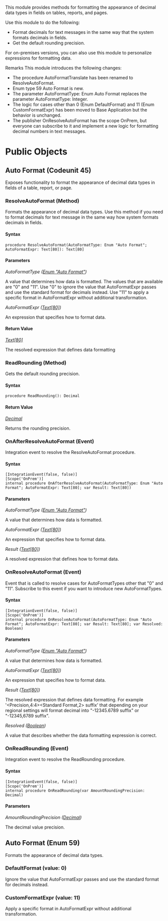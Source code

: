 This module provides methods for formatting the appearance of decimal data types in fields on tables, reports, and pages.

Use this module to do the following:
- Format decimals for text messages in the same way that the system formats decimals in fields.
- Get the default rounding precision.

For on-premises versions, you can also use this module to personalize expressions for formatting data.

Remarks
This module introduces the following changes:
- The procedure AutoFormatTranslate has been renamed to ResolveAutoFormat.
- Enum type 59 Auto Format is new. 
- The parameter AutoFormatType: Enum Auto Format replaces the parameter AutoFormatType: Integer.
- The logic for cases other than 0 (Enum DefaultFormat) and 11 (Enum CustomFormatExpr) has been moved to Base Application but the behavior is unchanged.
- The publisher OnResolveAutoFormat has the scope OnPrem, but everyone can subscribe to it and implement a new logic for formatting decimal numbers in text messages.

# Public Objects
## Auto Format (Codeunit 45)

 Exposes functionality to format the appearance of decimal data types in fields of a table, report, or page.
 

### ResolveAutoFormat (Method) <a name="ResolveAutoFormat"></a> 

 Formats the appearance of decimal data types.
 Use this method if you need to format decimals for text message in the same way how system formats decimals in fields.
 

#### Syntax
```
procedure ResolveAutoFormat(AutoFormatType: Enum "Auto Format"; AutoFormatExpr: Text[80]): Text[80]
```
#### Parameters
*AutoFormatType ([Enum "Auto Format"]())* 


 A value that determines how data is formatted.
 The values that are available are "0" and "11". 
 Use "0" to ignore the value that AutoFormatExpr passes and use the standard format for decimals instead.
 Use "11" to apply a specific format in AutoFormatExpr without additional transformation.
 

*AutoFormatExpr ([Text[80]](https://docs.microsoft.com/en-us/dynamics365/business-central/dev-itpro/developer/methods-auto/text/text-data-type))* 

An expression that specifies how to format data.

#### Return Value
*[Text[80]](https://docs.microsoft.com/en-us/dynamics365/business-central/dev-itpro/developer/methods-auto/text/text-data-type)*

The resolved expression that defines data formatting
### ReadRounding (Method) <a name="ReadRounding"></a> 

 Gets the default rounding precision.
 

#### Syntax
```
procedure ReadRounding(): Decimal
```
#### Return Value
*[Decimal](https://docs.microsoft.com/en-us/dynamics365/business-central/dev-itpro/developer/methods-auto/decimal/decimal-data-type)*

Returns the rounding precision.
### OnAfterResolveAutoFormat (Event) <a name="OnAfterResolveAutoFormat"></a> 

 Integration event to resolve the ResolveAutoFormat procedure.
 

#### Syntax
```
[IntegrationEvent(false, false)]
[Scope('OnPrem')]
internal procedure OnAfterResolveAutoFormat(AutoFormatType: Enum "Auto Format"; AutoFormatExpr: Text[80]; var Result: Text[80])
```
#### Parameters
*AutoFormatType ([Enum "Auto Format"]())* 

A value that determines how data is formatted.

*AutoFormatExpr ([Text[80]](https://docs.microsoft.com/en-us/dynamics365/business-central/dev-itpro/developer/methods-auto/text/text-data-type))* 

An expression that specifies how to format data.

*Result ([Text[80]](https://docs.microsoft.com/en-us/dynamics365/business-central/dev-itpro/developer/methods-auto/text/text-data-type))* 

A resolved expression that defines how to format data.

### OnResolveAutoFormat (Event) <a name="OnResolveAutoFormat"></a> 

 Event that is called to resolve cases for AutoFormatTypes other that "0" and "11". 
 Subscribe to this event if you want to introduce new AutoFormatTypes.
 

#### Syntax
```
[IntegrationEvent(false, false)]
[Scope('OnPrem')]
internal procedure OnResolveAutoFormat(AutoFormatType: Enum "Auto Format"; AutoFormatExpr: Text[80]; var Result: Text[80]; var Resolved: Boolean)
```
#### Parameters
*AutoFormatType ([Enum "Auto Format"]())* 

A value that determines how data is formatted.

*AutoFormatExpr ([Text[80]](https://docs.microsoft.com/en-us/dynamics365/business-central/dev-itpro/developer/methods-auto/text/text-data-type))* 

An expression that specifies how to format data.

*Result ([Text[80]](https://docs.microsoft.com/en-us/dynamics365/business-central/dev-itpro/developer/methods-auto/text/text-data-type))* 


 The resolved expression that defines data formatting.
 For example '<Precision,4:4><Standard Format,2> suffix' that depending on your regional settings 
 will format decimal into "-12345.6789 suffix" or "-12345,6789 suffix".
 

*Resolved ([Boolean](https://docs.microsoft.com/en-us/dynamics365/business-central/dev-itpro/developer/methods-auto/boolean/boolean-data-type))* 

A value that describes whether the data formatting expression is correct.

### OnReadRounding (Event) <a name="OnReadRounding"></a> 

 Integration event to resolve the ReadRounding procedure.
 

#### Syntax
```
[IntegrationEvent(false, false)]
[Scope('OnPrem')]
internal procedure OnReadRounding(var AmountRoundingPrecision: Decimal)
```
#### Parameters
*AmountRoundingPrecision ([Decimal](https://docs.microsoft.com/en-us/dynamics365/business-central/dev-itpro/developer/methods-auto/decimal/decimal-data-type))* 

The decimal value precision.


## Auto Format (Enum 59)

 Formats the appearance of decimal data types.
 

### DefaultFormat (value: 0)


 Ignore the value that AutoFormatExpr passes and use the standard format for decimals instead.
 

### CustomFormatExpr (value: 11)


 Apply a specific format in AutoFormatExpr without additional transformation.
 

